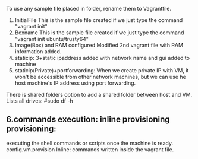 To use any sample file placed in folder, rename them to Vagrantfile.
1. InitialFile
This is the sample file created if we just type the command "vagrant init"
2. Boxname
This is the sample file created if we just type the command "vagrant init ubuntu/trusty64"
3. Image(Box) and RAM configured
Modified 2nd vagrant file with RAM information added.
4. staticip: 3+static ipaddress added with network name and gui added to machine
5. staticip(Private)+portforwarding: When we create private IP with VM, it won't be accessible from other network machines, but we can use he host machine's IP address using port forwarding.

There is shared folders option to add a shared folder between host and VM.
Lists all drives:
#sudo df -h

6.commands execution: inline provisioning
provisioning:
------
executing the shell commands or scripts once the machine is ready.
config.vm.provision
Inline: commands written inside the vagrant file.

